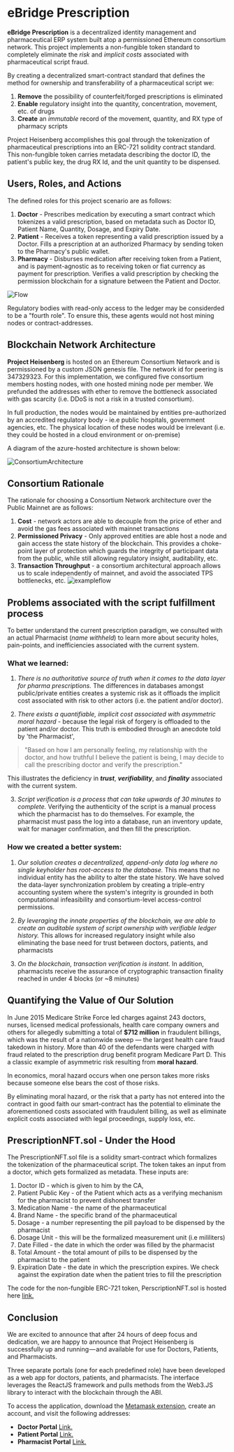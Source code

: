 
# eBridge Prescription

<b>eBridge Prescription</b> is a decentralized identity management and pharmaceutical ERP system built atop a permissioned Ethereum consortium network.  This project implements a non-fungible token standard to completely eliminate the <i>risk</i> and <i>implicit costs</i> associated with pharmaceutical script fraud.

By creating a decentralized smart-contract standard that defines the method for ownership and transferability of a pharmaceutical script we:
  1. <b>Remove</b> the possibility of counterfeit/forged prescriptions is eliminated
  2. <b>Enable</b> regulatory insight into the quantity, concentration, movement, etc. of drugs
  3. <b>Create</b> an <i>immutable</i> record of the movement, quantity, and RX type of pharmacy scripts
  
Project Heisenberg accomplishes this goal through the tokenization of pharmaceutical prescriptions into an ERC-721 solidity contract standard.  This non-fungible token carries metadata describing the doctor ID, the patient's public key, the drug RX Id, and the unit quantity to be dispensed.


## Users, Roles, and Actions

The defined roles for this project scenario are as follows:
  1. <b>Doctor</b> - Prescribes medication by executing a smart contract which tokenizes a valid prescription, based on metadata such as Doctor ID, Patient Name, Quantity, Dosage, and Expiry Date.
  2. <b>Patient</b> - Receives a token representing a valid prescription issued by a Doctor. Fills a prescription at an authorized Pharmacy by sending token to the Pharmacy's public wallet.
  3. <b>Pharmacy</b> - Disburses medication after receiving token from a Patient, and is payment-agnostic as to receiving token or fiat currency as payment for prescription. Verifies a valid prescription by checking the permission blockchain for a signature between the Patient and Doctor.
    
 ![Flow](https://github.com/tylerdiaz/Heisenberg/blob/master/brand-assests/Token%20issuance%20and%20prescription%20flow%20chart.png)
 
Regulatory bodies with read-only access to the ledger may be considerded to be a "fourth role".  To ensure this, these agents would not host mining nodes or contract-addresses.
 
## Blockchain Network Architecture
<b>Project Heisenberg</b> is hosted on an Ethereum Consortium Network and is permissioned by a custom JSON genesis file.  The network id for peering is 347329323.  For this implementation, we configured five consortium members hosting nodes, with one hosted mining node per member.  We prefunded the addresses with ether to remove the bottleneck associated with gas scarcity (i.e. DDoS is not a risk in a trusted consortium). 

In full production, the nodes would be maintained by entities pre-authorized by an accredited regulatory body - ie.e public hospitals, government agencies, etc. The physical location of these nodes would be irrelevant (i.e. they could be hosted in a cloud environment or on-premise)

A diagram of the azure-hosted architecture is shown below:


![ConsortiumArchitecture](https://github.com/tylerdiaz/Heisenberg/blob/master/brand-assests/Ethereum%20Consortium%20Architecture.PNG)


## Consortium Rationale
The rationale for choosing a Consortium Network architecture over the Public Mainnet are as follows:

  1. <b>Cost</b> - network actors are able to decouple from the price of ether and avoid the gas fees associated with mainnet transactions
  2. <b>Permissioned Privacy</b> - Only approved entities are able host a node and gain access the state history of the blockchain.  This provides a choke-point layer of protection which guards the integrity of participant data from the public, while still allowing regulatory insight, auditability, etc.
  3. <b>Transaction Throughput</b> - a consortium architectural approach allows us to scale independently of mainnet, and avoid the associated TPS bottlenecks, etc.
![exampleflow](https://github.com/tylerdiaz/Heisenberg/blob/master/brand-assests/consortiumRationale.PNG)


## Problems associated with the script fulfillment process
To better understand the current prescription paradigm, we consulted with an actual Pharmacist (<i>name withheld</i>) to learn more about security holes, pain-points, and inefficiencies associated with the current system.

### <b>What we learned:</b>
  1. <i>There is no authoritative source of truth when it comes to the data layer for pharma prescriptions.</i>  The differences in databases amongst public/private entities creates a systemic risk as it offloads the implicit cost associated with risk to other actors (i.e. the patient and/or doctor). 


2. <i>There exists a quantifiable, implicit cost associated with asymmetric moral hazard</i> - because the legal risk of forgery is offloaded to the patient and/or doctor.  This truth is embodied through an anecdote told by 'the Pharmacist',  
  > "Based on how I am personally feeling, my relationship with the doctor, and how truthful I believe the patient is being, I may decide to call the prescribing doctor and verify the prescription."  
  
  This illustrates the deficiency in <i><b>trust</b></i>, <i><b>verifiability</b></i>, and <i><b>finality</b></i> associated with the current system.
  
  3. <i>Script verification is a process that can take upwards of 30 minutes to complete.</i> Verifying the authenticity of the script is a manual process which the pharmacist has to do themselves. For example, the pharmacist must pass the log into a database, run an inventory update, wait for manager confirmation, and then fill the prescription.

  
### <b>How we created a better system:</b>
  1.  <i>Our solution creates a decentralized, append-only data log where no single keyholder has root-access to the database.</i>  This means that no individual entity has the ability to alter the state history. We have solved the data-layer synchronization problem by creating a triple-entry accounting system where the system's integrity is grounded in both computational infeasibility and consortium-level access-control permissions. 
  
  2. <i>By leveraging the innate properties of the blockchain, we are able to create an auditable system of script ownership with verifiable ledger history.</i> This allows for increased regulatory insight while also eliminating the base need for trust between doctors, patients, and pharmacists
  
  3. <i>On the blockchain, transaction verification is instant.</i>  In addition, pharmacists receive the assurance of cryptographic transaction finality reached in under 4 blocks (or ~8 minutes)
 
 
## Quantifying the Value of Our Solution

In June 2015 Medicare Strike Force led charges against 243 doctors, nurses, licensed medical professionals, health care company owners and others for allegedly submitting a total of <b>$712 million</b> in fraudulent billings, which was the result of a nationwide sweep — the largest health care fraud takedown in history. More than 40 of the defendants were charged with fraud related to the prescription drug benefit program Medicare Part D. This a classic example of asymmetric risk resulting from <b>moral hazard</b>.

In economics, moral hazard occurs when one person takes more risks because someone else bears the cost of those risks.  

By eliminating moral hazard, or the risk that a party has not entered into the contract in good faith our smart-contract has the potential to eliminate the aforementioned costs associated with fraudulent billing, as well as eliminate explicit costs associated with legal proceedings, supply loss, etc.


## PrescriptionNFT.sol - Under the Hood

The PrescriptionNFT.sol file is a solidity smart-contract which formalizes the tokenization of the pharmaceutical script.  The token takes an input from a doctor, which gets formalized as metadata.  These inputs are:
  1. Doctor ID - which is given to him by the CA, 
  2. Patient Public Key - of the Patient which acts as a verifying mechanism for the pharmacist to prevent dishonest transfer
  3. Medication Name - the name of the pharmaceutical
  4. Brand Name - the specific brand of the pharmaceutical
  5. Dosage - a number representing the pill payload to be dispensed by the pharmacist
  6. Dosage Unit - this will be the formalized measurement unit (i.e mililiters)
  7. Date Filled - the date in which the order was filled by the pharmacist
  8. Total Amount - the total amount of pills to be dispensed by the pharmacist to the patient
  9. Expiration Date - the date in which the prescription expires.  We check against the expiration date when the patient tries to fill the prescription

The code for the non-fungible ERC-721 token, PerscriptionNFT.sol is hosted here [link.](https://github.com/tylerdiaz/Heisenberg/blob/master/contract/token/PrescriptionNFT.sol)


## Conclusion
We are excited to announce that after 24 hours of deep focus and dedication, we are happy to announce that Project Heisenberg is successfully up and running — and available for use for Doctors, Patients, and Pharmacists.

Three separate portals (one for each predefined role) have been developed as a web app for doctors, patients, and pharmacists.  The interface leverages the ReactJS framework and pulls methods from the Web3.JS library to interact with the blockchain through the ABI.  

To access the application, download the [Metamask extension](https://github.com/MetaMask), create an account, and visit the following addresses: 
  * <b>Doctor Portal</b> [Link.](http://34.201.43.128:3000/)
  * <b>Patient Portal</b> [Link.](http://34.201.43.128:3001/)
  * <b>Pharmacist Portal</b> [Link.](http://34.201.43.128:3001/)

